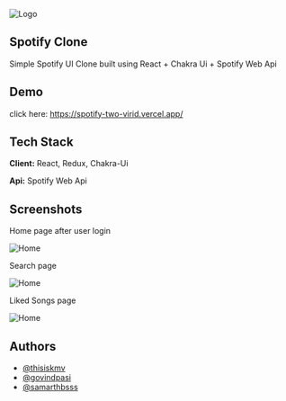 
![Logo](https://storage.googleapis.com/pr-newsroom-wp/1/2018/11/Spotify_Logo_CMYK_Green.png)


## Spotify Clone

Simple Spotify UI Clone built using React + Chakra Ui + Spotify Web Api

## Demo

click here: https://spotify-two-virid.vercel.app/
## Tech Stack

**Client:** React, Redux, Chakra-Ui

**Api:** Spotify Web Api


## Screenshots


Home page after user login

![Home](https://i.postimg.cc/vHPvbktv/Screenshot-2023-04-24-232602.png)

Search page

![Home](https://i.postimg.cc/zBWdf7GG/Screenshot-2023-04-24-232348.png)

Liked Songs page

![Home](https://i.postimg.cc/dt08HncZ/Screenshot-2023-04-24-232644.png)



## Authors

- [@thisiskmv](https://github.com/thisiskmv)
- [@govindpasi](https://github.com/govindpasi)
- [@samarthbsss](https://github.com/samarthbsss)



